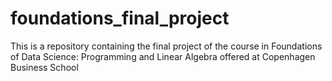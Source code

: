 # foundations_final_project
This is a repository containing the final project of the course in Foundations of Data Science: Programming and Linear Algebra offered at Copenhagen Business School 
